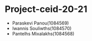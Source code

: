 # Project-ceid-20-21

* Paraskevi Panou(1084569)
* Iwannis Souliwths(1084570)
* Pantelhs Mixalakhs(1084568)
